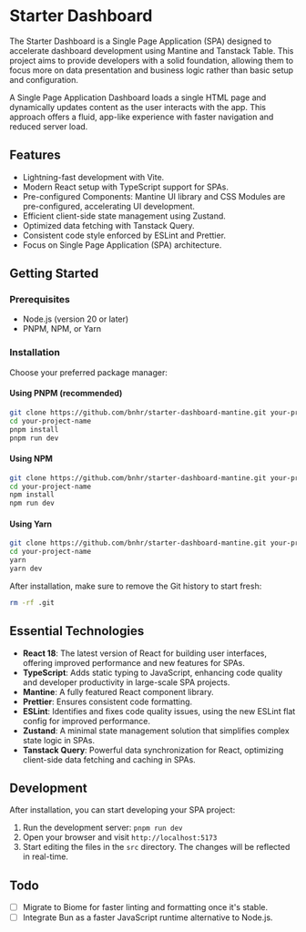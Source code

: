 # Starter Dashboard

The Starter Dashboard is a Single Page Application (SPA) designed to accelerate dashboard development using Mantine and Tanstack Table. This project aims to provide developers with a solid foundation, allowing them to focus more on data presentation and business logic rather than basic setup and configuration.

A Single Page Application Dashboard loads a single HTML page and dynamically updates content as the user interacts with the app. This approach offers a fluid, app-like experience with faster navigation and reduced server load.

## Features

- Lightning-fast development with Vite.
- Modern React setup with TypeScript support for SPAs.
- Pre-configured Components: Mantine UI library and CSS Modules are pre-configured, accelerating UI development.
- Efficient client-side state management using Zustand.
- Optimized data fetching with Tanstack Query.
- Consistent code style enforced by ESLint and Prettier.
- Focus on Single Page Application (SPA) architecture.

## Getting Started

### Prerequisites

- Node.js (version 20 or later)
- PNPM, NPM, or Yarn

### Installation

Choose your preferred package manager:

#### Using PNPM (recommended)

```bash
git clone https://github.com/bnhr/starter-dashboard-mantine.git your-project-name
cd your-project-name
pnpm install
pnpm run dev
```

#### Using NPM

```bash
git clone https://github.com/bnhr/starter-dashboard-mantine.git your-project-name
cd your-project-name
npm install
npm run dev
```

#### Using Yarn

```bash
git clone https://github.com/bnhr/starter-dashboard-mantine.git your-project-name
cd your-project-name
yarn
yarn dev
```

After installation, make sure to remove the Git history to start fresh:

```bash
rm -rf .git
```

## Essential Technologies

- **React 18**: The latest version of React for building user interfaces, offering improved performance and new features for SPAs.
- **TypeScript**: Adds static typing to JavaScript, enhancing code quality and developer productivity in large-scale SPA projects.
- **Mantine**: A fully featured React component library.
- **Prettier**: Ensures consistent code formatting.
- **ESLint**: Identifies and fixes code quality issues, using the new ESLint flat config for improved performance.
- **Zustand**: A minimal state management solution that simplifies complex state logic in SPAs.
- **Tanstack Query**: Powerful data synchronization for React, optimizing client-side data fetching and caching in SPAs.

## Development

After installation, you can start developing your SPA project:

1. Run the development server: `pnpm run dev`
2. Open your browser and visit `http://localhost:5173`
3. Start editing the files in the `src` directory. The changes will be reflected in real-time.

## Todo

- [ ] Migrate to Biome for faster linting and formatting once it's stable.
- [ ] Integrate Bun as a faster JavaScript runtime alternative to Node.js.
